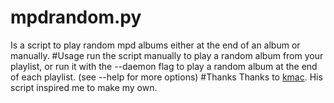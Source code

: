 mpdrandom.py
============
Is a script to play random mpd albums either at the end of an album or manually.
#Usage
run the script manually to play a random album from your playlist, or run it
with the --daemon flag to play a random album at the end of each playlist. (see --help for more options)
#Thanks
Thanks to [kmac](https://github.com/kmac/mpdscripts/blob/master/mpd-random-pl-album.py). His script inspired me to make my own.
